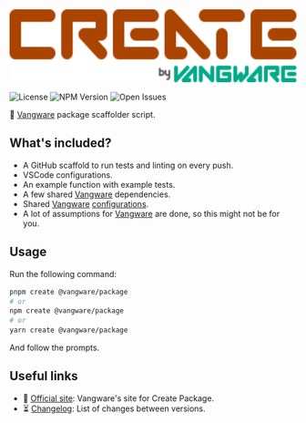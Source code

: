 <img id="logo" alt="Create Package by Vangware" src="./logo.svg" height="128" />

![License][license-badge] ![NPM Version][npm-version-badge]
![Open Issues][open-issues-badge]

🚧 [Vangware][vangware] package scaffolder script.

## What's included?

-   A GitHub scaffold to run tests and linting on every push.
-   VSCode configurations.
-   An example function with example tests.
-   A few shared [Vangware][vangware] dependencies.
-   Shared [Vangware][vangware] [configurations][vangware-configs].
-   A lot of assumptions for [Vangware][vangware] are done, so this might not be
    for you.

## Usage

Run the following command:

```bash
pnpm create @vangware/package
# or
npm create @vangware/package
# or
yarn create @vangware/package
```

And follow the prompts.

## Useful links

-   📝 [Official site][site]: Vangware's site for Create Package.
-   ⏳ [Changelog][changelog]: List of changes between versions.

<!-- Reference -->

[changelog]: https://github.com/vangware/create-package/blob/main/CHANGELOG.md
[license-badge]:
	https://img.shields.io/npm/l/@vangware/create-package.svg?style=for-the-badge&labelColor=666&color=0a8&link=https://github.com/vangware/create-package/blob/main/LICENSE
[npm-version-badge]:
	https://img.shields.io/npm/v/@vangware/create-package.svg?style=for-the-badge&labelColor=666&color=0a8&link=https://npm.im/@vangware/create-package
[open-issues-badge]:
	https://img.shields.io/github/issues/vangware/create-package.svg?style=for-the-badge&labelColor=666&color=0a8&link=https://github.com/vangware/create-package/issues
[site]: https://create-package.vangware.com
[vangware]: https://vangware.com
[vangware-configs]: https://configs.vangware.com
